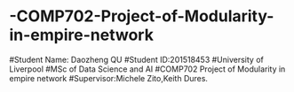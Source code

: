 # -COMP702-Project-of-Modularity-in-empire-network
#Student Name: Daozheng QU #Student ID:201518453 #University of Liverpool #MSc of Data Science and AI #COMP702 Project of Modularity in empire network
#Supervisor:Michele Zito,Keith Dures.
